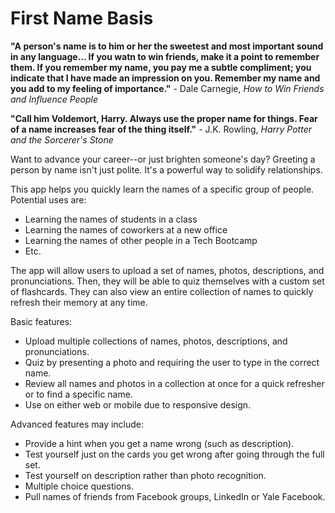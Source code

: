 # First Name Basis

**"A person's name is to him or her the sweetest and most important sound in any language... If you watn to win friends, make it a point to remember them. If you remember my name, you pay me a subtle compliment; you indicate that I have made an impression on you. Remember my name and you add to my feeling of importance."** - Dale Carnegie, *How to Win Friends and Influence People*

**"Call him Voldemort, Harry. Always use the proper name for things. Fear of a name increases fear of the thing itself."** - J.K. Rowling, *Harry Potter and the Sorcerer's Stone*

Want to advance your career--or just brighten someone's day? Greeting a person by name isn't just polite. It's a powerful way to solidify relationships. 

This app helps you quickly learn the names of a specific group of people. Potential uses are:
- Learning the names of students in a class
- Learning the names of coworkers at a new office
- Learning the names of other people in a Tech Bootcamp
- Etc.

The app will allow users to upload a set of names, photos, descriptions, and pronunciations. Then, they will be able to quiz themselves with a custom set of flashcards. They can also view an entire collection of names to quickly refresh their memory at any time.

Basic features:
- Upload multiple collections of names, photos, descriptions, and pronunciations.
- Quiz by presenting a photo and requiring the user to type in the correct name.
- Review all names and photos in a collection at once for a quick refresher or to find a specific name.
- Use on either web or mobile due to responsive design.

Advanced features may include:
- Provide a hint when you get a name wrong (such as description).
- Test yourself just on the cards you get wrong after going through the full set.
- Test yourself on description rather than photo recognition.
- Multiple choice questions.
- Pull names of friends from Facebook groups, LinkedIn or Yale Facebook.